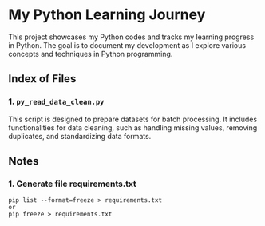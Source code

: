 # My Python Learning Journey

This project showcases my Python codes and tracks my learning progress in Python. The goal is to document my development as I explore various concepts and techniques in Python programming.

## Index of Files

### 1. `py_read_data_clean.py`
This script is designed to prepare datasets for batch processing. It includes functionalities for data cleaning, such as handling missing values, removing duplicates, and standardizing data formats.

## Notes

### 1. Generate file requirements.txt
```
pip list --format=freeze > requirements.txt
or
pip freeze > requirements.txt
```
